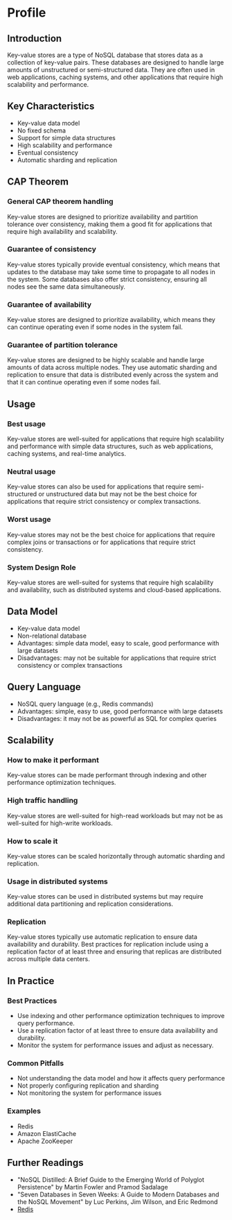 # Profile

## **Introduction**

Key-value stores are a type of NoSQL database that stores data as a collection of key-value pairs. These databases are designed to handle large amounts of unstructured or semi-structured data. They are often used in web applications, caching systems, and other applications that require high scalability and performance.

## **Key Characteristics**

- Key-value data model
- No fixed schema
- Support for simple data structures
- High scalability and performance
- Eventual consistency
- Automatic sharding and replication

## **CAP Theorem**

### **General CAP theorem handling**

Key-value stores are designed to prioritize availability and partition tolerance over consistency, making them a good fit for applications that require high availability and scalability.

### **Guarantee of consistency**

Key-value stores typically provide eventual consistency, which means that updates to the database may take some time to propagate to all nodes in the system. Some databases also offer strict consistency, ensuring all nodes see the same data simultaneously.

### **Guarantee of availability**

Key-value stores are designed to prioritize availability, which means they can continue operating even if some nodes in the system fail.

### **Guarantee of partition tolerance**

Key-value stores are designed to be highly scalable and handle large amounts of data across multiple nodes. They use automatic sharding and replication to ensure that data is distributed evenly across the system and that it can continue operating even if some nodes fail.

## **Usage**

### **Best usage**

Key-value stores are well-suited for applications that require high scalability and performance with simple data structures, such as web applications, caching systems, and real-time analytics.

### **Neutral usage**

Key-value stores can also be used for applications that require semi-structured or unstructured data but may not be the best choice for applications that require strict consistency or complex transactions.

### **Worst usage**

Key-value stores may not be the best choice for applications that require complex joins or transactions or for applications that require strict consistency.

### **System Design Role**

Key-value stores are well-suited for systems that require high scalability and availability, such as distributed systems and cloud-based applications.

## **Data Model**

- Key-value data model
- Non-relational database
- Advantages: simple data model, easy to scale, good performance with large datasets
- Disadvantages: may not be suitable for applications that require strict consistency or complex transactions

## **Query Language**

- NoSQL query language (e.g., Redis commands)
- Advantages: simple, easy to use, good performance with large datasets
- Disadvantages: it may not be as powerful as SQL for complex queries

## **Scalability**

### **How to make it performant**

Key-value stores can be made performant through indexing and other performance optimization techniques.

### **High traffic handling**

Key-value stores are well-suited for high-read workloads but may not be as well-suited for high-write workloads.

### **How to scale it**

Key-value stores can be scaled horizontally through automatic sharding and replication.

### **Usage in distributed systems**

Key-value stores can be used in distributed systems but may require additional data partitioning and replication considerations.

### Replication

Key-value stores typically use automatic replication to ensure data availability and durability. Best practices for replication include using a replication factor of at least three and ensuring that replicas are distributed across multiple data centers.

## In Practice

### Best Practices

- Use indexing and other performance optimization techniques to improve query performance.
- Use a replication factor of at least three to ensure data availability and durability.
- Monitor the system for performance issues and adjust as necessary.

### Common Pitfalls

- Not understanding the data model and how it affects query performance
- Not properly configuring replication and sharding
- Not monitoring the system for performance issues

### Examples

- Redis
- Amazon ElastiCache
- Apache ZooKeeper

## Further Readings

- "NoSQL Distilled: A Brief Guide to the Emerging World of Polyglot Persistence" by Martin Fowler and Pramod Sadalage
- "Seven Databases in Seven Weeks: A Guide to Modern Databases and the NoSQL Movement" by Luc Perkins, Jim Wilson, and Eric Redmond
- [Redis](../../../../Tools%20265ac557289e4351b63814325543ccf1/Data%20f66525eb9a684640800031d260b54b9e/Redis%20e05f23824f8d4828bff55fd60df36338.md)
